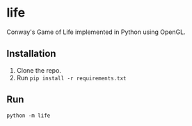 # life

Conway's Game of Life implemented in Python using OpenGL.

## Installation

1. Clone the repo.
2. Run `pip install -r requirements.txt`


## Run

```
python -m life
```
